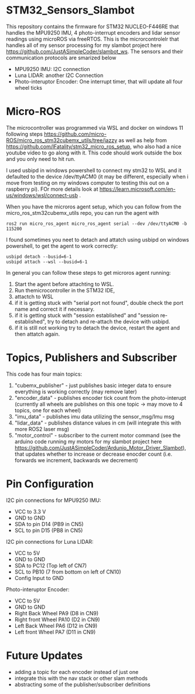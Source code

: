 ﻿# STM32_Sensors_Slambot
This repository contains the firmware for STM32 NUCLEO-F446RE that handles the MPU9250 IMU, 4 photo-interrupt encoders and lidar sensor readings using microROS via freeRTOS. This is the microrcontrolelr that handles all of my sensor processing for my slambot project here https://github.com/JustASimpleCoder/slambot_ws. The sensors and their communication protocols are smarized below

- MPU9250 IMU: I2C connection 
- Luna LIDAR: another I2C Connection
- Photo-interuptor Encoder: One interrupt timer, that will update all four wheel ticks

# Micro-ROS

The microcontroller was programmed via WSL and docker on windows 11 following steps https://github.com/micro-ROS/micro_ros_stm32cubemx_utils/tree/jazzy as well as help from https://github.com/lFatality/stm32_micro_ros_setup, who also had a nice youtube video to go along with it. This code should work outside the box and you only need to hit run. 

I used usbipd in windows powershell to connect my stm32 to WSL and it defaulted to the device /dev/ttyACM0 (it may be different, especially when i move from testing on my windows computer to testing this out on a raspberry pi). FOr more details look at https://learn.microsoft.com/en-us/windows/wsl/connect-usb .

When you have the microros agent setup, which you can follow from the micro_ros_stm32cubemx_utils repo, you can run the agent with 

```
ros2 run micro_ros_agent micro_ros_agent serial --dev /dev/ttyACM0 -b 115200
```

I found sometimes you neet to detach and attatch using usbipd on windows powershell, to get the agent to work correctly: 

```
usbipd detach --busid=6-1
usbipd attach --wsl --busid=6-1
```

In general you can follow these steps to get microros agent running:
1. Start the agent before attachting to WSL.  
2. Run themicrocontroller in the STM32 IDE, 
3. attactch to WSL
4. if it is getting stuck with "serial port not found", double check the port name and correct it if necessary.
5. if it is getting stuck with "session established" and "session re-established", try to detach and re-attach the device with usbipd. 
6. if it is still not working try to detach the device, restart the agent and then attatch again. 


# Topics, Publishers and Subscriber
This code has four main topics: 
1. "cubemx_publisher" - just publishes basic integer data to ensure everything is working correctly (may remove later)
2. "encoder_data" - publishes encoder tick count from the photo-interupt (currently all wheels are publishes on this one topic -> may move to 4 topics, one for each wheel)
3. "imu_data" - publishes imu data utilizing the sensor_msg/Imu msg
4. "lidar_data" - publishes distance values in cm (will integrate this with more ROS2 laser msg)
5. "motor_control" - subscriber to the current motor command (see the arduino code running my motors for my slambot project here https://github.com/JustASimpleCoder/Ardunio_Motor_Driver_Slambot), that updates whether to increase or decrease enocder count (i.e. forwards we increment, backwards we decrement)  

# Pin Configuration

I2C pin connections for MPU9250 IMU:
- VCC to 3.3 V
- GND to GND
- SDA to pin D14 (PB9 in CN5)
- SCL to pin D15 (PB8 in CN5)

I2C pin connections for Luna LIDAR: 
- VCC to 5V
- GND to GND
- SDA to PC12 (Top left of CN7) 
- SCL to PB10 (7 from bottom on left of CN10)
- Config Input to GND

Photo-interuptor Encoder: 
- VCC to 5V
- GND to GND
- Right Back Wheel PA9 (D8 in CN9)
- Right front Wheel PA10 (D2 in CN9)
- Left Back Wheel PA6 (D12 in CN9)
- Left front Wheel PA7 (D11 in CN9)


# Future Updates
- adding a topic for each encoder instead of just one
- integrate this with the nav stack or other slam methods
- abstracting some of the publisher/subscriber definitions
